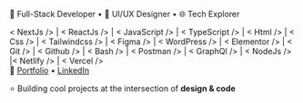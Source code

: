 🚀 Full-Stack Developer • 🎨 UI/UX Designer • 🌐 Tech Explorer  

< NextJs /> | < ReactJs /> | < JavaScript /> | < TypeScript /> | < Html /> | < Css /> | < Tailwindcss /> | < Figma /> | < WordPress /> | < Elementor /> | < Git /> | < Github /> | < Bash /> | < Postman /> | < GraphQl /> | < NodeJs /> |< Netlify /> | < Vercel />  
🔗 [Portfolio](https://mdkamran.vercel.app/) 
• [LinkedIn](https://www.linkedin.com/in/md-kamran-247154246/)  

⭐ Building cool projects at the intersection of **design & code**  
